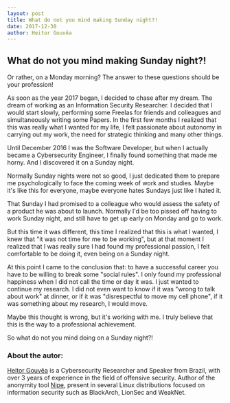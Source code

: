 ```yaml
---
layout: post
title: What do not you mind making Sunday night?!
date: 2017-12-30
author: Heitor Gouvêa
---
```


## What do not you mind making Sunday night?!

Or rather, on a Monday morning? The answer to these questions should be your profession!

As soon as the year 2017 began, I decided to chase after my dream. The dream of working as an Information Security Researcher. I decided that I would start slowly, performing some Freelas for friends and colleagues and simultaneously writing some Papers. In the first few months I realized that this was really what I wanted for my life, I felt passionate about autonomy in carrying out my work, the need for strategic thinking and many other things.

Until December 2016 I was the Software Developer, but when I actually became a Cybersecurity Engineer, I finally found something that made me horny. And I discovered it on a Sunday night.

Normally Sunday nights were not so good, I just dedicated them to prepare me psychologically to face the coming week of work and studies. Maybe it's like this for everyone, maybe everyone hates Sundays just like I hated it.

That Sunday I had promised to a colleague who would assess the safety of a product he was about to launch. Normally I'd be too pissed off having to work Sunday night, and still have to get up early on Monday and go to work.

But this time it was different, this time I realized that this is what I wanted, I knew that "it was not time for me to be working", but at that moment I realized that I was really sure I had found my professional passion, I felt comfortable to be doing it, even being on a Sunday night.

At this point I came to the conclusion that: to have a successful career you have to be willing to break some "social rules". I only found my professional happiness when I did not call the time or day it was. I just wanted to continue my research. I did not even want to know if it was "wrong to talk about work" at dinner, or if it was "disrespectful to move my cell phone", if it was something about my research, I would move.

Maybe this thought is wrong, but it's working with me. I truly believe that this is the way to a professional achievement.

So what do not you mind doing on a Sunday night?!

### About the autor:

[Heitor Gouvêa](https://heitorgouvea.me) is a Cybersecurity Researcher and Speaker from Brazil, with over 3 years of experience in the field of offensive security. Author of the anonymity tool [Nipe](https://github.com/GouveaHeitor/nipe),
present in several Linux distributions focused on information security such as BlackArch, LionSec and WeakNet.
